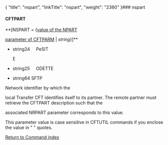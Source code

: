 {
    "title": "nspart",
    "linkTitle": "nspart",
    "weight": "2360"
}### <span id="nspart"></span>nspart

#### CFTPART

**\[NSPART = {<u>value of the NPART
parameter of CFTPARM</u> | *string*}\]**

-   string24     PeSIT
    E  
-   string25     ODETTE
-   string64 SFTP  

Network identifier by which the
local Transfer CFT identifies itself to its partner. The remote partner must retrieve the CFTPART description such that the
associated NRPART parameter corresponds to this value.

This parameter value is case sensitive in CFTUTIL commands if you enclose the value in " " quotes.

[Return to Command index](../)
